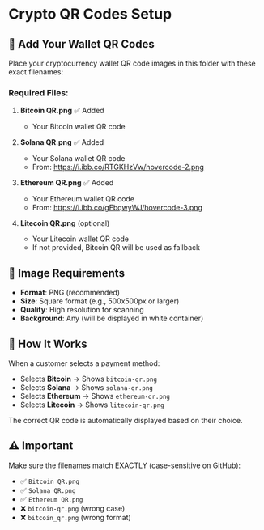 # Crypto QR Codes Setup

## 📱 Add Your Wallet QR Codes

Place your cryptocurrency wallet QR code images in this folder with these exact filenames:

### Required Files:

1. **Bitcoin QR.png** ✅ Added
   - Your Bitcoin wallet QR code

2. **Solana QR.png** ✅ Added
   - Your Solana wallet QR code
   - From: https://i.ibb.co/RTGKHzVw/hovercode-2.png

3. **Ethereum QR.png** ✅ Added
   - Your Ethereum wallet QR code
   - From: https://i.ibb.co/gFbqwyWJ/hovercode-3.png

4. **Litecoin QR.png** (optional)
   - Your Litecoin wallet QR code
   - If not provided, Bitcoin QR will be used as fallback

## 📏 Image Requirements

- **Format**: PNG (recommended)
- **Size**: Square format (e.g., 500x500px or larger)
- **Quality**: High resolution for scanning
- **Background**: Any (will be displayed in white container)

## 🔧 How It Works

When a customer selects a payment method:
- Selects **Bitcoin** → Shows `bitcoin-qr.png`
- Selects **Solana** → Shows `solana-qr.png`
- Selects **Ethereum** → Shows `ethereum-qr.png`
- Selects **Litecoin** → Shows `litecoin-qr.png`

The correct QR code is automatically displayed based on their choice.

## ⚠️ Important

Make sure the filenames match EXACTLY (case-sensitive on GitHub):
- ✅ `Bitcoin QR.png`
- ✅ `Solana QR.png`
- ✅ `Ethereum QR.png`
- ❌ `bitcoin-qr.png` (wrong case)
- ❌ `bitcoin_qr.png` (wrong format)

